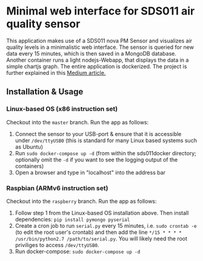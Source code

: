 # Minimal web interface for SDS011 air quality sensor
This application makes use of a SDS011 nova PM Sensor and visualizes air quality levels in a minimalistic web interface. The sensor is queried for new data every 15 minutes, which is then saved in a MongoDB database. Another container runs a light nodejs-Webapp, that displays the data in a simple chartjs graph. The entire application is dockerized. The project is further explained in this [Medium article.](https://medium.com/@seandlg/building-a-dockerized-minimal-web-interface-for-a-sds011-air-quality-sensor-ab1ea7467e64 "Building a dockerized minimal web interface for a SDS011 air quality sensor")

## Installation & Usage
### Linux-based OS (x86 instruction set)
Checkout into the `master` branch. Run the app as follows:
1) Connect the sensor to your USB-port & ensure that it is accessible under `/dev/ttyUSB0` (this is standard for many Linux based systems such as Ubuntu)
2) Run `sudo docker-compose up -d` (from within the sds011docker directory; optionally omit the `-d` if you want to see the logging output of the containers)
3) Open a browser and type in "localhost" into the address bar
### Raspbian (ARMv6 instruction set)
Checkout into the `raspberry` branch. Run the app as follows:
1) Follow step 1 from the Linux-based OS installation above. Then install dependencies: `pip install pymongo pyserial`
2) Create a cron job to run `serial.py` every 15 minutes, i.e. `sudo crontab -e` (to edit the root user's crontab) and then add the line `*/15 * * * * /usr/bin/python2.7 /path/to/serial.py`. You will likely need the root priviliges to access `/dev/ttyUSB0`.
3) Run docker-compose: `sudo docker-compose up -d`
